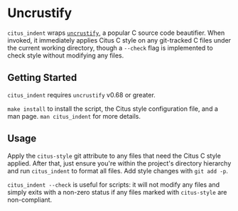 # Uncrustify

`citus_indent` wraps [`uncrustify`][1], a popular C source code beautifier. When invoked, it immediately applies Citus C style on any git-tracked C files under the current working directory, though a `--check` flag is implemented to check style without modifying any files.

## Getting Started

`citus_indent` requires `uncrustify` v0.68 or greater.

`make install` to install the script, the Citus style configuration file, and a man page. `man citus_indent` for more details.

## Usage

Apply the `citus-style` git attribute to any files that need the Citus C style applied. After that, just ensure you're within the project's directory hierarchy and run `citus_indent` to format all files. Add style changes with `git add -p`.

`citus_indent --check` is useful for scripts: it will not modify any files and simply exits with a non-zero status if any files marked with `citus-style` are non-compliant.

[1]: http://uncrustify.sourceforge.net
